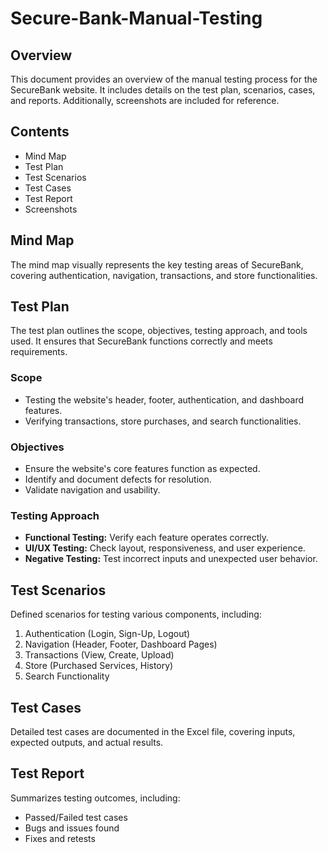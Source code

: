 # Secure-Bank-Manual-Testing
## Overview
This document provides an overview of the manual testing process for the SecureBank website. It includes details on the test plan, scenarios, cases, and reports. Additionally, screenshots are included for reference.

## Contents
- Mind Map
- Test Plan
- Test Scenarios
- Test Cases
- Test Report
- Screenshots

## Mind Map
The mind map visually represents the key testing areas of SecureBank, covering authentication, navigation, transactions, and store functionalities.

## Test Plan
The test plan outlines the scope, objectives, testing approach, and tools used. It ensures that SecureBank functions correctly and meets requirements.

### Scope
- Testing the website's header, footer, authentication, and dashboard features.
- Verifying transactions, store purchases, and search functionalities.

### Objectives
- Ensure the website's core features function as expected.
- Identify and document defects for resolution.
- Validate navigation and usability.

### Testing Approach
- **Functional Testing:** Verify each feature operates correctly.
- **UI/UX Testing:** Check layout, responsiveness, and user experience.
- **Negative Testing:** Test incorrect inputs and unexpected user behavior.

## Test Scenarios
Defined scenarios for testing various components, including:
1. Authentication (Login, Sign-Up, Logout)
2. Navigation (Header, Footer, Dashboard Pages)
3. Transactions (View, Create, Upload)
4. Store (Purchased Services, History)
5. Search Functionality

## Test Cases
Detailed test cases are documented in the Excel file, covering inputs, expected outputs, and actual results.

## Test Report
Summarizes testing outcomes, including:
- Passed/Failed test cases
- Bugs and issues found
- Fixes and retests
